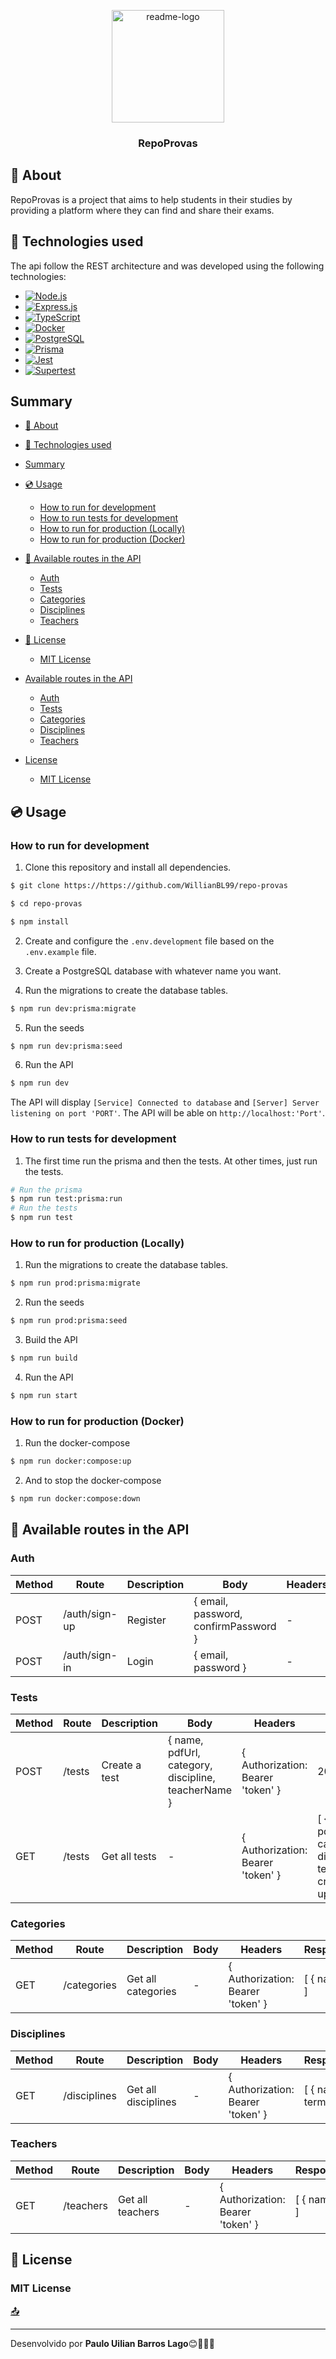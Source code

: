 <p align="center">
  <a href="https://github.com/WillianBL99/repo-provas">
    <img src="https://icon-library.com/images/android-file-icon/android-file-icon-4.jpg" alt="readme-logo" width="180" >
  </a>

  <h3 align="center">
    RepoProvas
  </h3>
</p>

## :page_facing_up: About

RepoProvas is a project that aims to help students in their studies by providing a platform where they can find and share their exams.

## :rocket: Technologies used
The api follow the REST architecture and was developed using the following technologies:

- [<img src="https://img.shields.io/badge/Node.js-339933?style=for-the-badge&logo=node.js&logoColor=white" alt="Node.js" />](https://nodejs.org/en/)
- [<img src="https://img.shields.io/badge/Express.js-000000?style=for-the-badge&logo=express&logoColor=white" alt="Express.js" />](https://expressjs.com/)
- [<img src="https://img.shields.io/badge/TypeScript-007ACC?style=for-the-badge&logo=typescript&logoColor=white" alt="TypeScript" />](https://www.typescriptlang.org/)
- [<img src="https://img.shields.io/badge/Docker-2496ED?style=for-the-badge&logo=docker&logoColor=white" alt="Docker" />](https://www.docker.com/)
- [<img src="https://img.shields.io/badge/PostgreSQL-316192?style=for-the-badge&logo=postgresql&logoColor=white" alt="PostgreSQL" />](https://www.postgresql.org/)
- [<img src="https://img.shields.io/badge/Prisma-1B222D?style=for-the-badge&logo=prisma&logoColor=white" alt="Prisma" />](https://www.prisma.io/)
- [<img src="https://img.shields.io/badge/Jest-C21325?style=for-the-badge&logo=jest&logoColor=white" alt="Jest" />](https://jestjs.io/)
- [<img src="https://img.shields.io/badge/Supertest-2C2D72?style=for-the-badge&logo=supertest&logoColor=white" alt="Supertest" />](https://www.npmjs.com/package/supertest)

## Summary
- [:page_facing_up: About](#page_facing_up-about)
- [:rocket: Technologies used](#rocket-technologies-used)
- [Summary](#summary)
- [:cd: Usage](#cd-usage)
  - [How to run for development](#how-to-run-for-development)
  - [How to run tests for development](#how-to-run-tests-for-development)
  - [How to run for production (Locally)](#how-to-run-for-production-locally)
  - [How to run for production (Docker)](#how-to-run-for-production-docker)
- [:twisted_rightwards_arrows: Available routes in the API](#twisted_rightwards_arrows-available-routes-in-the-api)
  - [Auth](#auth)
  - [Tests](#tests)
  - [Categories](#categories)
  - [Disciplines](#disciplines)
  - [Teachers](#teachers)
- [:page_facing_up: License](#page_facing_up-license)
  - [MIT License](#mit-license)

- [Available routes in the API](#available-routes-in-the-api)
  - [Auth](#auth)
  - [Tests](#tests)
  - [Categories](#categories)
  - [Disciplines](#disciplines)
  - [Teachers](#teachers)

- [License](#license)
  - [MIT License](#mit-license)


## :cd: Usage
### How to run for development

1. Clone this repository and install all dependencies.

```bash
$ git clone https://https://github.com/WillianBL99/repo-provas

$ cd repo-provas

$ npm install
```

2. Create and configure the `.env.development` file based on the `.env.example` file.

3. Create a PostgreSQL database with whatever name you want.
   
4. Run the migrations to create the database tables.

```bash
$ npm run dev:prisma:migrate
```

5. Run the seeds 

```bash
$ npm run dev:prisma:seed
```

6. Run the API

```bash
$ npm run dev
```

The API will display `[Service] Connected to database` and `[Server] Server listening on port 'PORT'`. The API will be able on `http://localhost:'Port'`.

### How to run tests for development

1. The first time run the prisma and then the tests. At other times, just run the tests.

```bash
# Run the prisma
$ npm run test:prisma:run
# Run the tests
$ npm run test
```

### How to run for production (Locally)

1. Run the migrations to create the database tables.

```bash
$ npm run prod:prisma:migrate
```

2. Run the seeds 

```bash
$ npm run prod:prisma:seed
```

3. Build the API

```bash
$ npm run build
```

4. Run the API

```bash 
$ npm run start
```

### How to run for production (Docker)

1. Run the docker-compose

```bash
$ npm run docker:compose:up
```

2. And to stop the docker-compose

```bash
$ npm run docker:compose:down
```

## :twisted_rightwards_arrows: Available routes in the API

### Auth

| Method | Route         | Description | Body                                 | Headers | Response  |
| ------ | ------------- | ----------- | ------------------------------------ | ------- | --------- |
| POST   | /auth/sign-up | Register    | { email, password, confirmPassword } | -       | 201       |
| POST   | /auth/sign-in | Login       | { email, password }                  | -       | { token } |

### Tests

| Method | Route  | Description   | Body                                                | Headers                           | Response                                                                      |
| ------ | ------ | ------------- | --------------------------------------------------- | --------------------------------- | ----------------------------------------------------------------------------- |
| POST   | /tests | Create a test | { name, pdfUrl, category, discipline, teacherName } | { Authorization: Bearer 'token' } | 201                                                                           |
| GET    | /tests | Get all tests | -                                                   | { Authorization: Bearer 'token' } | [ { name, pdfUrl, category, discipline, teacherName, createdAt, updatedAt } ] |

### Categories

| Method | Route       | Description        | Body | Headers                           | Response     |
| ------ | ----------- | ------------------ | ---- | --------------------------------- | ------------ |
| GET    | /categories | Get all categories | -    | { Authorization: Bearer 'token' } | [ { name } ] |

### Disciplines

| Method | Route        | Description         | Body | Headers                           | Response             |
| ------ | ------------ | ------------------- | ---- | --------------------------------- | -------------------- |
| GET    | /disciplines | Get all disciplines | -    | { Authorization: Bearer 'token' } | [ { name, termId } ] |

### Teachers

| Method | Route     | Description      | Body | Headers                           | Response     |
| ------ | --------- | ---------------- | ---- | --------------------------------- | ------------ |
| GET    | /teachers | Get all teachers | -    | { Authorization: Bearer 'token' } | [ { name } ] |

## :page_facing_up: License

### MIT License

[:outbox_tray:](#----valex-api--)

---
Desenvolvido por **Paulo Uilian Barros Lago**😊🧑🏻‍💻
